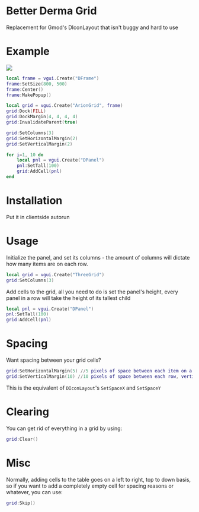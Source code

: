# Better Derma Grid
Replacement for Gmod's DIconLayout that isn't buggy and hard to use

# Example
![](http://www.threebow.com/i/589988ffa954.png)

```lua
local frame = vgui.Create("DFrame")
frame:SetSize(800, 500)
frame:Center()
frame:MakePopup()

local grid = vgui.Create("ArionGrid", frame)
grid:Dock(FILL)
grid:DockMargin(4, 4, 4, 4)
grid:InvalidateParent(true)

grid:SetColumns(3)
grid:SetHorizontalMargin(2)
grid:SetVerticalMargin(2)

for i=1, 10 do
	local pnl = vgui.Create("DPanel")
	pnl:SetTall(100)
	grid:AddCell(pnl)
end
```

# Installation
Put it in clientside autorun

# Usage

Initialize the panel, and set its columns - the amount of columns will dictate how many items are on each row.
```lua
local grid = vgui.Create("ThreeGrid")
grid:SetColumns(3)
```

Add cells to the grid, all you need to do is set the panel's height, every panel in a row will take the height of its tallest child 
```lua
local pnl = vgui.Create("DPanel")
pnl:SetTall(100)
grid:AddCell(pnl)
```

# Spacing
Want spacing between your grid cells?
```lua
grid:SetHorizontalMargin(5) //5 pixels of space between each item on a row, horizontally
grid:SetVerticalMargin(10) //10 pixels of space between each row, vertically
```
This is the equivalent of `DIconLayout`'s `SetSpaceX` and `SetSpaceY`

# Clearing
You can get rid of everything in a grid by using:
```lua
grid:Clear()
```

# Misc
Normally, adding cells to the table goes on a left to right, top to down basis, so if you want to add a completely empty cell for spacing reasons or whatever, you can use:
```lua
grid:Skip()
```
